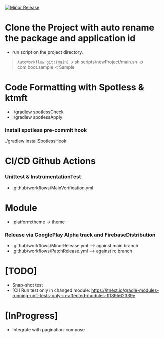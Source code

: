 [![Minor Release](https://github.com/wasinpp/AutoWorkflow/actions/workflows/MinorRelease.yml/badge.svg?branch=main)](https://github.com/wasinpp/AutoWorkflow/actions/workflows/MinorRelease.yml)

# Clone the Project with auto rename the package and application id
- run script on the project directory.
> `AutoWorkflow git:(main) ✗` sh scripts/newProject/main.sh -p com.boot.sample -t Sample

# Code Formatting with Spotless & ktmft
- ./gradlew spotlessCheck
- ./gradlew spotlessApply
### Install spotless pre-commit hook
./gradlew installSpotlessHook 

# CI/CD Github Actions
### Unittest & InstrumentationTest 
- .github/workflows/MainVerification.yml

# Module
- :platform:theme -> theme 

### Release via GooglePlay Alpha track and FirebaseDistribution
- .github/workflows/MinorRelease.yml --> against main branch
- .github/workflows/PatchRelease.yml --> against rc branch

# [TODO] 
- Snap-shot test
- [CI] Run test only in changed module: https://itnext.io/gradle-modules-running-unit-tests-only-in-affected-modules-fff89562339e

# [InProgress]
- Integrate with pagination-compose
